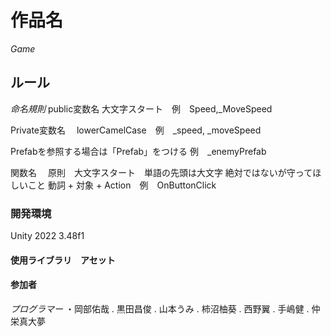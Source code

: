 # 作品名
_Game_
## ルール
_命名規則_
public変数名
大文字スタート　例　Speed,_MoveSpeed

Private変数名　
lowerCamelCase　例　_speed, _moveSpeed

Prefabを参照する場合は「Prefab」をつける 例　_enemyPrefab

関数名　
原則　大文字スタート　単語の先頭は大文字
絶対ではないが守ってほしいこと
動詞 + 対象 + Action　例　OnButtonClick

### 開発環境
Unity 2022 3.48f1
#### 使用ライブラリ　アセット

#### 参加者
_プログラマー_
・岡部佑哉
. 黒田昌俊
. 山本うみ
. 柿沼柚葵
. 西野翼
. 手嶋健
. 仲栄真大夢
